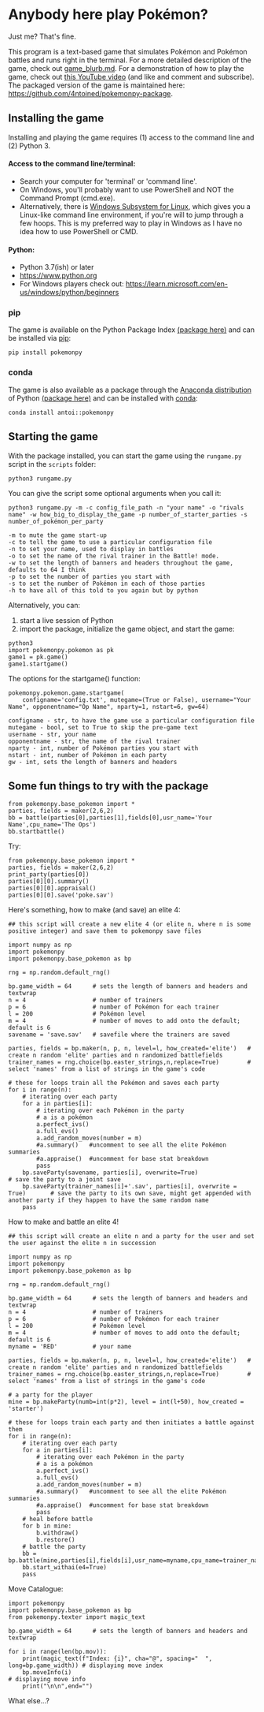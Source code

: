 # Anybody here play Pokémon?
Just me? That's fine.

This program is a text-based game that simulates Pokémon and Pokémon battles and runs right in the terminal.
For a more detailed description of the game, check out [game_blurb.md](https://github.com/4ntoined/pokemonpy/blob/master/documentation/game_blurb.md).
For a demonstration of how to play the game, check out [this YouTube video](https://youtu.be/0SFg-sSOZBY) (and like and comment and subscribe).
The packaged version of the game is maintained here: https://github.com/4ntoined/pokemonpy-package.

## Installing the game
Installing and playing the game requires (1) access to the command line and (2) Python 3.

#### Access to the command line/terminal:
   - Search your computer for 'terminal' or 'command line'.
   - On Windows, you'll probably want to use PowerShell and NOT the Command Prompt (cmd.exe).
   - Alternatively, there is [Windows Subsystem for Linux](https://learn.microsoft.com/en-us/windows/wsl/install), which gives you a Linux-like command line environment, if you're will to jump through a few hoops. This is my preferred way to play in Windows as I have no idea how to use PowerShell or CMD.
#### Python:
   - Python 3.7(ish) or later
   - https://www.python.org
   - For Windows players check out: https://learn.microsoft.com/en-us/windows/python/beginners

### pip
The game is available on the Python Package Index [(package here)](https://pypi.org/project/pokemonpy/) and can be installed via [pip](https://packaging.python.org/en/latest/tutorials/installing-packages/):

`pip install pokemonpy`

### conda
The game is also available as a package through the [Anaconda distribution](https://www.anaconda.com/data-science-platform) of Python [(package here)](https://anaconda.org/antoi/pokemonpy) and can be installed with [conda](https://conda.io/projects/conda/en/latest/user-guide/install/index.html):

`conda install antoi::pokemonpy`

## Starting the game
With the package installed, you can start the game using the `rungame.py` script in the `scripts` folder:

`python3 rungame.py`

You can give the script some optional arguments when you call it:

```
python3 rungame.py -m -c config_file_path -n "your name" -o "rivals name" -w how_big_to_display_the_game -p number_of_starter_parties -s number_of_pokémon_per_party

-m to mute the game start-up
-c to tell the game to use a particular configuration file
-n to set your name, used to display in battles
-o to set the name of the rival trainer in the Battle! mode.
-w to set the length of banners and headers throughout the game, defaults to 64 I think
-p to set the number of parties you start with
-s to set the number of Pokémon in each of those parties
-h to have all of this told to you again but by python
```

Alternatively, you can:

1. start a live session of Python
2. import the package, initialize the game object, and start the game:

```
python3
import pokemonpy.pokemon as pk
game1 = pk.game()
game1.startgame()
```

The options for the startgame() function:

```
pokemonpy.pokemon.game.startgame(
    configname='config.txt', mutegame=(True or False), username="Your Name", opponentname="Op Name", nparty=1, nstart=6, gw=64)

configname - str, to have the game use a particular configuration file
mutegame - bool, set to True to skip the pre-game text
username - str, your name
opponentname - str, the name of the rival trainer
nparty - int, number of Pokémon parties you start with
nstart - int, number of Pokémon in each party
gw - int, sets the length of banners and headers
```

## Some fun things to try with the package

```
from pokemonpy.base_pokemon import *
parties, fields = maker(2,6,2)
bb = battle(parties[0],parties[1],fields[0],usr_name='Your Name',cpu_name='The Ops')
bb.startbattle()
```

Try:
```
from pokemonpy.base_pokemon import *
parties, fields = maker(2,6,2)
print_party(parties[0])
parties[0][0].summary()
parties[0][0].appraisal()
parties[0][0].save('poke.sav')
```

Here's something, how to make (and save) an elite 4:
```
## this script will create a new elite 4 (or elite n, where n is some positive integer) and save them to pokemonpy save files

import numpy as np
import pokemonpy
import pokemonpy.base_pokemon as bp

rng = np.random.default_rng()

bp.game_width = 64      # sets the length of banners and headers and textwrap
n = 4                   # number of trainers
p = 6                   # number of Pokémon for each trainer
l = 200                 # Pokémon level
m = 4                   # number of moves to add onto the default; default is 6
savename = 'save.sav'   # savefile where the trainers are saved

parties, fields = bp.maker(n, p, n, level=l, how_created='elite')   # create n random 'elite' parties and n randomized battlefields
trainer_names = rng.choice(bp.easter_strings,n,replace=True)        # select 'names' from a list of strings in the game's code

# these for loops train all the Pokémon and saves each party
for i in range(n):
    # iterating over each party
    for a in parties[i]:
        # iterating over each Pokémon in the party
        # a is a pokémon
        a.perfect_ivs()
        a.full_evs()
        a.add_random_moves(number = m)
        #a.summary()   #uncomment to see all the elite Pokémon summaries
        #a.appraise()  #uncomment for base stat breakdown
        pass
    bp.saveParty(savename, parties[i], overwrite=True)                        # save the party to a joint save
    bp.saveParty(trainer_names[i]+'.sav', parties[i], overwrite = True)       # save the party to its own save, might get appended with another party if they happen to have the same random name
    pass
```

How to make and battle an elite 4!
```
## this script will create an elite n and a party for the user and set the user against the elite n in succession

import numpy as np
import pokemonpy
import pokemonpy.base_pokemon as bp

rng = np.random.default_rng()

bp.game_width = 64      # sets the length of banners and headers and textwrap
n = 4                   # number of trainers
p = 6                   # number of Pokémon for each trainer
l = 200                 # Pokémon level
m = 4                   # number of moves to add onto the default; default is 6
myname = 'RED'          # your name

parties, fields = bp.maker(n, p, n, level=l, how_created='elite')   # create n random 'elite' parties and n randomized battlefields
trainer_names = rng.choice(bp.easter_strings,n,replace=True)        # select 'names' from a list of strings in the game's code

# a party for the player
mine = bp.makeParty(numb=int(p*2), level = int(l+50), how_created = 'starter')

# these for loops train each party and then initiates a battle against them
for i in range(n):
    # iterating over each party
    for a in parties[i]:
        # iterating over each Pokémon in the party
        # a is a pokémon
        a.perfect_ivs()
        a.full_evs()
        a.add_random_moves(number = m)
        #a.summary()   #uncomment to see all the elite Pokémon summaries
        #a.appraise()  #uncomment for base stat breakdown
        pass
    # heal before battle
    for b in mine:
        b.withdraw()
        b.restore()
    # battle the party
    bb = bp.battle(mine,parties[i],fields[i],usr_name=myname,cpu_name=trainer_names[i])
    bb.start_withai(e4=True)
    pass
```

Move Catalogue:
```
import pokemonpy
import pokemonpy.base_pokemon as bp
from pokemonpy.texter import magic_text

bp.game_width = 64      # sets the length of banners and headers and textwrap

for i in range(len(bp.mov)):
    print(magic_text(f"Index: {i}", cha="@", spacing="  ", long=bp.game_width)) # displaying move index
    bp.moveInfo(i)                                                              # displaying move info
    print("\n\n",end="")
```
What else...?
